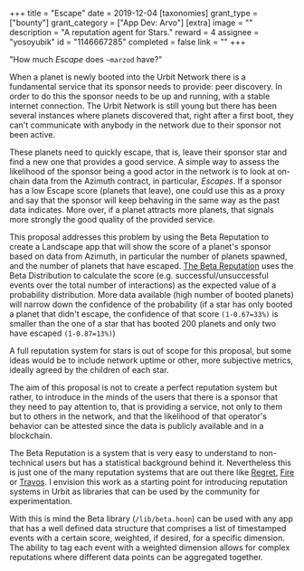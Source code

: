 +++
title = "Escape"
date = 2019-12-04
[taxonomies]
grant_type = ["bounty"]
grant_category = ["App Dev: Arvo"]
[extra]
image = ""
description = "A reputation agent for Stars."
reward = 4
assignee = "yosoyubik"
id = "1146667285"
completed = false
link = ""
+++

"How much *Escape* does `~marzod` have?"

When a planet is newly booted into the Urbit Network there is a fundamental service that its sponsor needs to provide: peer discovery. In order to do this the sponsor needs to be up and running, with a stable internet connection. The Urbit Network is still young but there has been several instances where planets discovered that, right after a first boot, they can't communicate with anybody in the network due to their sponsor not been active.

These planets need to quickly escape, that is, leave their sponsor star and find a new one that provides a good service. A simple way to assess the likelihood of the sponsor being a good actor in the network is to look at on-chain data from the Azimuth contract, in particular, *Escapes*. If a sponsor has a low Escape score (planets that leave), one could use this as a proxy and say that the sponsor will keep behaving in the same way as the past data indicates. More over, if a planet attracts more planets, that signals more strongly the good quality of the provided service.

This proposal addresses this problem by using the Beta Reputation to create a Landscape app that will show the score of a planet's sponsor based on data from Azimuth, in particular the number of planets spawned, and the number of planets that have escaped. [The Beta Reputation](https://www.csee.umbc.edu/~msmith27/readings/public/josang-2002a.pdf) uses the Beta Distribution to calculate the score (e.g. successful/unsuccessful events over the total number of interactions) as the expected value of a probability distribution. More data available (high number of booted planets) will narrow down the confidence of the probability (if a star has only booted a planet that didn't escape, the confidence of that score `(1-0.67=33%)` is smaller than the one of a star that has booted 200 planets and only two have escaped `(1-0.87=13%)`)

A full reputation system for stars is out of scope for this proposal, but some ideas would be to include network uptime or other, more subjective metrics, ideally agreed by the children of each star.

The aim of this proposal is not to create a perfect reputation system but rather, to introduce in the minds of the users that there is a sponsor that they need to pay attention to, that is providing a service, not only to them but to others in the network, and that the likelihood of that operator's behavior can be attested since the data is publicly available and in a blockchain.

The Beta Reputation is a system that is very easy to understand to non-technical users but has a statistical background behind it. Nevertheless this is just one of the many reputation systems that are out there like [Regret](https://dl.acm.org/doi/pdf/10.1145/375735.376110), [Fire](https://eprints.soton.ac.uk/259559/1/dong-ecai2004.pdf) or [Travos](https://idp.springer.com/authorize/casa?redirect_uri=https://link.springer.com/content/pdf/10.1007/s10458-006-5952-x.pdf&casa_token=M38itGxqsu0AAAAA:lAUgQUvbc4dZFhrNs4SSPWrQ9PzUj05pzmU5zkvPkytDOfgFOIxVP0a8Tzk_VkRi37J1bRHPJ2IhTD8C). I envision this work as a starting point for introducing reputation systems in Urbit as libraries that can be used by the community for experimentation.

With this is mind the Beta library (`/lib/beta.hoon`) can be used with any app that has a well defined data structure that comprises a list of timestamped events with a certain score, weighted, if desired, for a specific dimension. The ability to tag each event with a weighted dimension allows for complex reputations where different data points can be aggregated together.
    